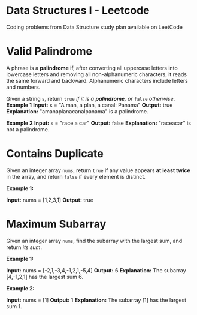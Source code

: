 # Data Structures I - Leetcode

Coding problems from Data Structure study plan available on LeetCode


# Valid Palindrome

A phrase is a  **palindrome**  if, after converting all uppercase letters into lowercase letters and removing all non-alphanumeric characters, it reads the same forward and backward. Alphanumeric characters include letters and numbers.

Given a string  `s`, return  `true` _if it is a  **palindrome**, or_ `false` _otherwise_.
**Example 1**
**Input:** s = "A man, a plan, a canal: Panama"
**Output:** true
**Explanation:** "amanaplanacanalpanama" is a palindrome.

**Example 2**
**Input:** s = "race a car"
**Output:** false
**Explanation:** "raceacar" is not a palindrome.

# Contains Duplicate

Given an integer array `nums`, return `true` if any value appears **at least twice** in the array, and return `false` if every element is distinct.

**Example 1:**

**Input:** nums = [1,2,3,1]
**Output:** true

# Maximum Subarray

Given an integer array  `nums`, find the subarray with the largest sum, and return  _its sum_.

**Example 1:**

**Input:** nums = [-2,1,-3,4,-1,2,1,-5,4]
**Output:** 6
**Explanation:** The subarray [4,-1,2,1] has the largest sum 6.

**Example 2:**

**Input:** nums = [1]
**Output:** 1
**Explanation:** The subarray [1] has the largest sum 1.
#
